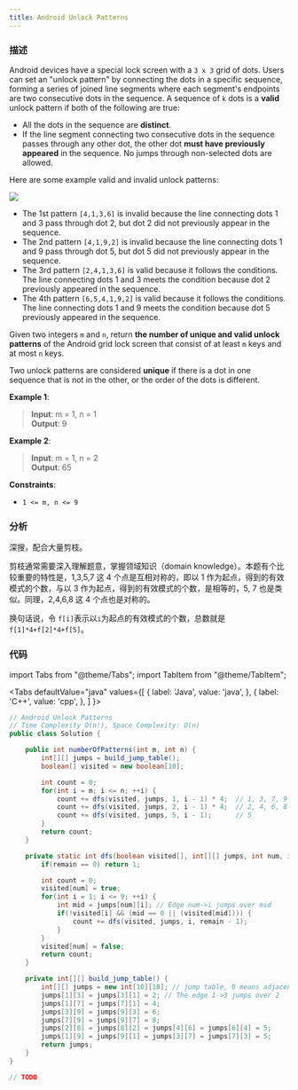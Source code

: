 ```yaml
---
title: Android Unlock Patterns
---
```


### 描述

Android devices have a special lock screen with a `3 x 3` grid of dots. Users can set an "unlock pattern" by connecting the dots in a specific sequence, forming a series of joined line segments where each segment's endpoints are two consecutive dots in the sequence. A sequence of `k` dots is a **valid** unlock pattern if both of the following are true:

- All the dots in the sequence are **distinct**.
- If the line segment connecting two consecutive dots in the sequence passes through any other dot, the other dot **must have previously appeared** in the sequence. No jumps through non-selected dots are allowed.

Here are some example valid and invalid unlock patterns:

![](/img/android-unlock.png)

- The 1st pattern `[4,1,3,6]` is invalid because the line connecting dots 1 and 3 pass through dot 2, but dot 2 did not previously appear in the sequence.
- The 2nd pattern `[4,1,9,2]` is invalid because the line connecting dots 1 and 9 pass through dot 5, but dot 5 did not previously appear in the sequence.
- The 3rd pattern `[2,4,1,3,6]` is valid because it follows the conditions. The line connecting dots 1 and 3 meets the condition because dot 2 previously appeared in the sequence.
- The 4th pattern `[6,5,4,1,9,2]` is valid because it follows the conditions. The line connecting dots 1 and 9 meets the condition because dot 5 previously appeared in the sequence.

Given two integers `m` and `n`, return **the number of unique and valid unlock patterns** of the Android grid lock screen that consist of at least `m` keys and at most `n` keys.

Two unlock patterns are considered **unique** if there is a dot in one sequence that is not in the other, or the order of the dots is different.

**Example 1**:

> **Input**: m = 1, n = 1  
> **Output**: 9

**Example 2**:

> **Input**: m = 1, n = 2  
> **Output**: 65

**Constraints**:

- `1 <= m, n <= 9`

### 分析

深搜，配合大量剪枝。

剪枝通常需要深入理解题意，掌握领域知识（domain knowledge）。本题有个比较重要的特性是，1,3,5,7 这 4 个点是互相对称的，即以 1 作为起点，得到的有效模式的个数，与以 3 作为起点，得到的有效模式的个数，是相等的，5, 7 也是类似。同理，2,4,6,8 这 4 个点也是对称的。

换句话说，令 `f[i]`表示以`i`为起点的有效模式的个数，总数就是 `f[1]*4+f[2]*4+f[5]`。

### 代码

import Tabs from "@theme/Tabs";
import TabItem from "@theme/TabItem";

<Tabs
defaultValue="java"
values={[
{ label: 'Java', value: 'java', },
{ label: 'C++', value: 'cpp', },
]
}>
<TabItem value="java">

```java
// Android Unlock Patterns
// Time Complexity O(n!), Space Complexity: O(n)
public class Solution {

    public int numberOfPatterns(int m, int n) {
        int[][] jumps = build_jump_table();
        boolean[] visited = new boolean[10];

        int count = 0;
        for(int i = m; i <= n; ++i) {
            count += dfs(visited, jumps, 1, i - 1) * 4;  // 1, 3, 7, 9 are symmetric
            count += dfs(visited, jumps, 2, i - 1) * 4;  // 2, 4, 6, 8 are symmetric
            count += dfs(visited, jumps, 5, i - 1);      // 5
        }
        return count;
    }

    private static int dfs(boolean visited[], int[][] jumps, int num, int remain) {
        if(remain == 0) return 1;

        int count = 0;
        visited[num] = true;
        for(int i = 1; i <= 9; ++i) {
            int mid = jumps[num][i]; // Edge num->i jumps over mid
            if(!visited[i] && (mid == 0 || (visited[mid]))) {
                count += dfs(visited, jumps, i, remain - 1);
            }
        }
        visited[num] = false;
        return count;
    }

    private int[][] build_jump_table() {
        int[][] jumps = new int[10][10]; // jump table, 0 means adjacent
        jumps[1][3] = jumps[3][1] = 2; // The edge 1->3 jumps over 2
        jumps[1][7] = jumps[7][1] = 4;
        jumps[3][9] = jumps[9][3] = 6;
        jumps[7][9] = jumps[9][7] = 8;
        jumps[2][8] = jumps[8][2] = jumps[4][6] = jumps[6][4] = 5;
        jumps[1][9] = jumps[9][1] = jumps[3][7] = jumps[7][3] = 5;
        return jumps;
    }
}
```

</TabItem>
<TabItem value="cpp">

```cpp
// TODO
```

</TabItem>
</Tabs>
